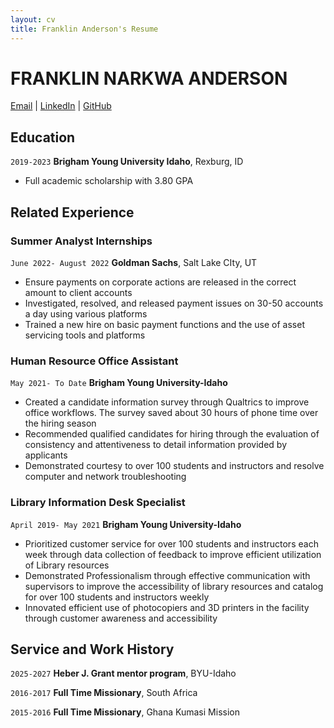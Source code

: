```yaml
---
layout: cv
title: Franklin Anderson's Resume
---
```

# FRANKLIN NARKWA ANDERSON

<div id="webaddress">
<a href="franklinnarkwa@byui.edu">Email</a>
| <a href="https://www.linkedin.com/in/franklin-narkwa">LinkedIn</a>
| <a href="franklinnarkwa.github.io">GitHub</a>
</div>

<!-- https://www.monique.tech/the-art-of-markdown -->

## Education

`2019-2023`
__Brigham Young University Idaho__, Rexburg, ID

- Full academic scholarship with 3.80 GPA


## Related Experience

### Summer Analyst Internships

`June 2022- August 2022`
__Goldman Sachs__, Salt Lake CIty, UT

- Ensure payments on corporate actions are released in the correct amount to client accounts
- Investigated, resolved, and released payment issues on 30-50 accounts a day using various platforms
- Trained a new hire on basic payment functions and the use of asset servicing tools and
platforms

### Human Resource Office Assistant

`May 2021- To Date`
__Brigham Young University-Idaho__

- Created a candidate information survey through Qualtrics to improve office workflows. The survey
saved about 30 hours of phone time over the hiring season
- Recommended qualified candidates for hiring through the evaluation of consistency and attentiveness to
detail information provided by applicants 
- Demonstrated courtesy to over 100 students and instructors and resolve computer and network
troubleshooting

### Library Information Desk Specialist
`April 2019- May 2021`
__Brigham Young University-Idaho__

- Prioritized customer service for over 100 students and instructors each week through data collection
of feedback to improve efficient utilization of Library resources
- Demonstrated Professionalism through effective communication with supervisors to improve the
accessibility of library resources and catalog for over 100 students and instructors weekly
- Innovated efficient use of photocopiers and 3D printers in the facility through customer awareness
and accessibility




## Service and Work History

`2025-2027`
__Heber J. Grant mentor program__, BYU-Idaho


`2016-2017`
__Full Time Missionary__, South Africa

`2015-2016`
__Full Time Missionary__, Ghana Kumasi Mission


<!-- ### Footer

Last updated: May 2013 -->


